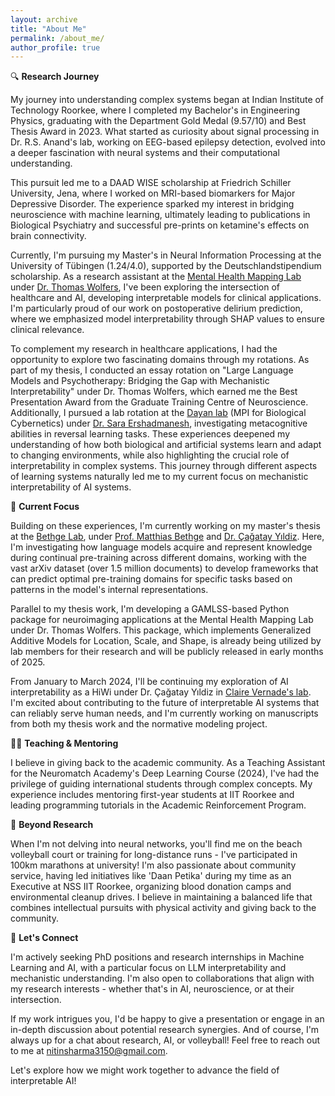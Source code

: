 ```yaml
---
layout: archive
title: "About Me"
permalink: /about_me/
author_profile: true
---
```


🔍 **Research Journey**

My journey into understanding complex systems began at Indian Institute of Technology Roorkee, where I completed my Bachelor's in Engineering Physics, graduating with the Department Gold Medal (9.57/10) and Best Thesis Award in 2023. What started as curiosity about signal processing in Dr. R.S. Anand's lab, working on EEG-based epilepsy detection, evolved into a deeper fascination with neural systems and their computational understanding.

This pursuit led me to a DAAD WISE scholarship at Friedrich Schiller University, Jena, where I worked on MRI-based biomarkers for Major Depressive Disorder. The experience sparked my interest in bridging neuroscience with machine learning, ultimately leading to publications in Biological Psychiatry and successful pre-prints on ketamine's effects on brain connectivity.

Currently, I'm pursuing my Master's in Neural Information Processing at the University of Tübingen (1.24/4.0), supported by the Deutschlandstipendium scholarship. As a research assistant at the [Mental Health Mapping Lab](https://mhm-lab.github.io/) under [Dr. Thomas Wolfers](https://thomaswolfers.github.io/), I've been exploring the intersection of healthcare and AI, developing interpretable models for clinical applications. I'm particularly proud of our work on postoperative delirium prediction, where we emphasized model interpretability through SHAP values to ensure clinical relevance.

To complement my research in healthcare applications, I had the opportunity to explore two fascinating domains through my rotations. As part of my thesis, I conducted an essay rotation on "Large Language Models and Psychotherapy: Bridging the Gap with Mechanistic Interpretability" under Dr. Thomas Wolfers, which earned me the Best Presentation Award from the Graduate Training Centre of Neuroscience. Additionally, I pursued a lab rotation at the [Dayan lab](https://www.kyb.tuebingen.mpg.de/computational-neuroscience) (MPI for Biological Cybernetics) under [Dr. Sara Ershadmanesh](https://www.kyb.tuebingen.mpg.de/person/106573/2549), investigating metacognitive abilities in reversal learning tasks. These experiences deepened my understanding of how both biological and artificial systems learn and adapt to changing environments, while also highlighting the crucial role of interpretability in complex systems. This journey through different aspects of learning systems naturally led me to my current focus on mechanistic interpretability of AI systems.


🧪 **Current Focus**

Building on these experiences, I'm currently working on my master's thesis at the [Bethge Lab](https://bethgelab.org/), under [Prof. Matthias Bethge](https://uni-tuebingen.de/fakultaeten/mathematisch-naturwissenschaftliche-fakultaet/fachbereiche/physik/institute/institut-fuer-theoretische-physik/arbeitsgruppen/ag-bethge/) and [Dr. Çağatay Yıldiz](https://cagatayyildiz.github.io/). Here, I'm investigating how language models acquire and represent knowledge during continual pre-training across different domains, working with the vast arXiv dataset (over 1.5 million documents) to develop frameworks that can predict optimal pre-training domains for specific tasks based on patterns in the model's internal representations.

Parallel to my thesis work, I'm developing a GAMLSS-based Python package for neuroimaging applications at the Mental Health Mapping Lab under Dr. Thomas Wolfers. This package, which implements Generalized Additive Models for Location, Scale, and Shape, is already being utilized by lab members for their research and will be publicly released in early months of 2025.

From January to March 2024, I'll be continuing my exploration of AI interpretability as a HiWi under Dr. Çağatay Yıldiz in [Claire Vernade's lab](https://www.cvernade.com/). I'm excited about contributing to the future of interpretable AI systems that can reliably serve human needs, and I'm currently working on manuscripts from both my thesis work and the normative modeling project.

👨‍🏫 **Teaching & Mentoring**

I believe in giving back to the academic community. As a Teaching Assistant for the Neuromatch Academy's Deep Learning Course (2024), I've had the privilege of guiding international students through complex concepts. My experience includes mentoring first-year students at IIT Roorkee and leading programming tutorials in the Academic Reinforcement Program.

🌱 **Beyond Research**

When I'm not delving into neural networks, you'll find me on the beach volleyball court or training for long-distance runs - I've participated in 100km marathons at university! I'm also passionate about community service, having led initiatives like 'Daan Petika' during my time as an Executive at NSS IIT Roorkee, organizing blood donation camps and environmental cleanup drives. I believe in maintaining a balanced life that combines intellectual pursuits with physical activity and giving back to the community.

🤝 **Let's Connect**

I'm actively seeking PhD positions and research internships in Machine Learning and AI, with a particular focus on LLM interpretability and mechanistic understanding. I'm also open to collaborations that align with my research interests - whether that's in AI, neuroscience, or at their intersection.

If my work intrigues you, I'd be happy to give a presentation or engage in an in-depth discussion about potential research synergies. And of course, I'm always up for a chat about research, AI, or volleyball! Feel free to reach out to me at nitinsharma3150@gmail.com.

Let's explore how we might work together to advance the field of interpretable AI!
